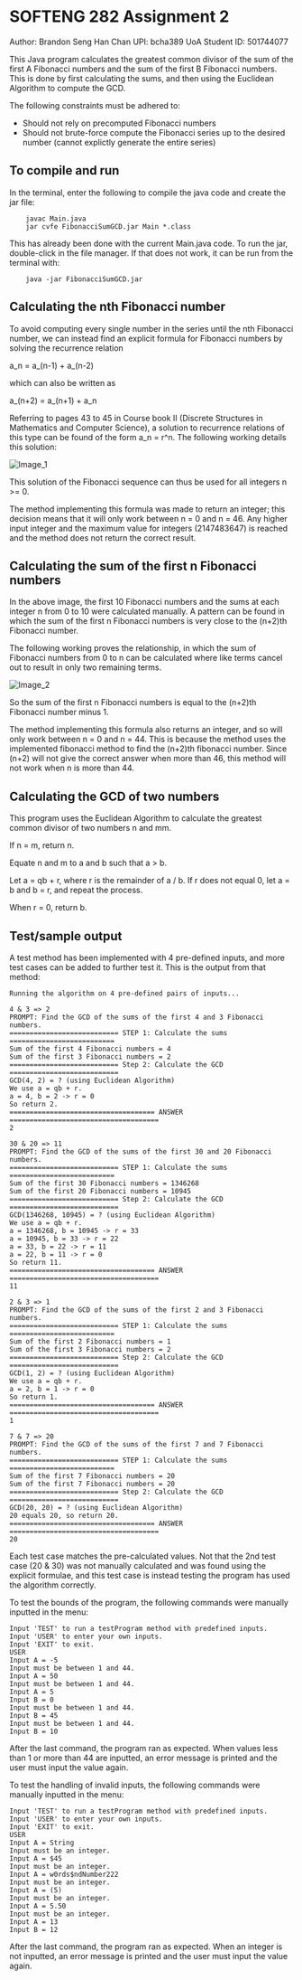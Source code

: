 # SOFTENG 282 Assignment 2

Author: Brandon Seng Han Chan
UPI: bcha389
UoA Student ID: 501744077

This Java program calculates the greatest common divisor of the sum of the first A Fibonacci numbers and the sum of the first B Fibonacci numbers. This is done by first calculating the sums, and then using the Euclidean Algorithm to compute the GCD.

The following constraints must be adhered to:
- Should not rely on precomputed Fibonacci numbers
- Should not brute-force compute the Fibonacci series up to the desired number (cannot explictly generate the entire series)

## To compile and run

In the terminal, enter the following to compile the java code and create the jar file:
```
    javac Main.java
    jar cvfe FibonacciSumGCD.jar Main *.class
```

This has already been done with the current Main.java code. To run the jar, double-click in the file manager. If that does not work, it can be run from the terminal with:
```
    java -jar FibonacciSumGCD.jar
```

## Calculating the nth Fibonacci number

To avoid computing every single number in the series until the nth Fibonacci number, we can instead find an explicit formula for Fibonacci numbers by solving the recurrence relation

a_n = a_(n-1) + a_(n-2)

which can also be written as

a_(n+2) = a_(n+1) + a_n

Referring to pages 43 to 45 in Course book II (Discrete Structures in Mathematics and Computer Science), a solution to recurrence relations of this type can be found of the form a_n = r^n. The following working details this solution:

![Image_1](Image_1.jpg)

This solution of the Fibonacci sequence can thus be used for all integers n >= 0.

The method implementing this formula was made to return an integer; this decision means that it will only work between n = 0 and n = 46. Any higher input integer and the maximum value for integers (2147483647) is reached and the method does not return the correct result.

## Calculating the sum of the first n Fibonacci numbers

In the above image, the first 10 Fibonacci numbers and the sums at each integer n from 0 to 10 were calculated manually. A pattern can be found in which the sum of the first n Fibonacci numbers is very close to the (n+2)th Fibonacci number.

The following working proves the relationship, in which the sum of Fibonacci numbers from 0 to n can be calculated where like terms cancel out to result in only two remaining terms.

![Image_2](Image_2.jpg)

So the sum of the first n Fibonacci numbers is equal to the (n+2)th Fibonacci number minus 1.

The method implementing this formula also returns an integer, and so will only work between n = 0 and n = 44. This is because the method uses the implemented fibonacci method to find the (n+2)th fibonacci number. Since (n+2) will not give the correct answer when more than 46, this method will not work when n is more than 44.

## Calculating the GCD of two numbers

This program uses the Euclidean Algorithm to calculate the greatest common divisor of two numbers n and mm.

If n = m, return n.

Equate n and m to a and b such that a > b.

Let a = qb + r, where r is the remainder of a / b.
If r does not equal 0, let a = b and b = r, and repeat the process.

When r = 0, return b.

## Test/sample output

A test method has been implemented with 4 pre-defined inputs, and more test cases can be added to further test it. This is the output from that method:

```
Running the algorithm on 4 pre-defined pairs of inputs...

4 & 3 => 2
PROMPT: Find the GCD of the sums of the first 4 and 3 Fibonacci numbers.
=========================== STEP 1: Calculate the sums ==========================
Sum of the first 4 Fibonacci numbers = 4
Sum of the first 3 Fibonacci numbers = 2
=========================== Step 2: Calculate the GCD ===========================
GCD(4, 2) = ? (using Euclidean Algorithm)
We use a = qb + r.
a = 4, b = 2 -> r = 0
So return 2.
==================================== ANSWER =====================================
2

30 & 20 => 11
PROMPT: Find the GCD of the sums of the first 30 and 20 Fibonacci numbers.
=========================== STEP 1: Calculate the sums ==========================
Sum of the first 30 Fibonacci numbers = 1346268
Sum of the first 20 Fibonacci numbers = 10945
=========================== Step 2: Calculate the GCD ===========================
GCD(1346268, 10945) = ? (using Euclidean Algorithm)
We use a = qb + r.
a = 1346268, b = 10945 -> r = 33
a = 10945, b = 33 -> r = 22
a = 33, b = 22 -> r = 11
a = 22, b = 11 -> r = 0
So return 11.
==================================== ANSWER =====================================
11

2 & 3 => 1
PROMPT: Find the GCD of the sums of the first 2 and 3 Fibonacci numbers.
=========================== STEP 1: Calculate the sums ==========================
Sum of the first 2 Fibonacci numbers = 1
Sum of the first 3 Fibonacci numbers = 2
=========================== Step 2: Calculate the GCD ===========================
GCD(1, 2) = ? (using Euclidean Algorithm)
We use a = qb + r.
a = 2, b = 1 -> r = 0
So return 1.
==================================== ANSWER =====================================
1

7 & 7 => 20
PROMPT: Find the GCD of the sums of the first 7 and 7 Fibonacci numbers.
=========================== STEP 1: Calculate the sums ==========================
Sum of the first 7 Fibonacci numbers = 20
Sum of the first 7 Fibonacci numbers = 20
=========================== Step 2: Calculate the GCD ===========================
GCD(20, 20) = ? (using Euclidean Algorithm)
20 equals 20, so return 20.
==================================== ANSWER =====================================
20
```

Each test case matches the pre-calculated values. Not that the 2nd test case (20 & 30) was not manually calculated and was found using the explicit formulae, and this test case is instead testing the program has used the algorithm correctly.

To test the bounds of the program, the following commands were manually inputted in the menu:

```
Input 'TEST' to run a testProgram method with predefined inputs.
Input 'USER' to enter your own inputs.
Input 'EXIT' to exit.
USER
Input A = -5
Input must be between 1 and 44.
Input A = 50
Input must be between 1 and 44.
Input A = 5 
Input B = 0
Input must be between 1 and 44.
Input B = 45
Input must be between 1 and 44.
Input B = 10
```
After the last command, the program ran as expected. When values less than 1 or more than 44 are inputted, an error message is printed and the user must input the value again.

To test the handling of invalid inputs, the following commands were manually inputted in the menu:

```
Input 'TEST' to run a testProgram method with predefined inputs.
Input 'USER' to enter your own inputs.
Input 'EXIT' to exit.
USER
Input A = String
Input must be an integer.
Input A = $45   
Input must be an integer.
Input A = w0rds$ndNumber222
Input must be an integer.
Input A = (5)
Input must be an integer.
Input A = 5.50
Input must be an integer.
Input A = 13
Input B = 12
```
After the last command, the program ran as expected. When an integer is not inputted, an error message is printed and the user must input the value again.

